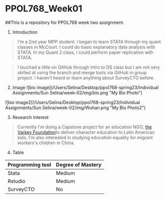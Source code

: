 
# PPOL768_Week01

##This is a repository for PPOL768 week two assignment.  

1. Introduction
> I'm a 2nd year MPP student. I began to learn STATA through my quant classes in McCourt. I could do basic explanatory data analysis with STATA.  In my Quant 2 class, I could perform paper replication with STATA. 

> I touched a little on GitHub through Intro to DS class but I am not very skilled at using the branch and merge tools via GitHub in group project. I haven't heard or learn anything about SurveyCTO before.  

2. Image
![bio image](/Users/Selina/Desktop/ppol768-spring23/Individual Assignments/Sun Selina/week-02/img/bio.png "My Bio Photo")

![bio image2](/Users/Selina/Desktop/ppol768-spring23/Individual Assignments/Sun Selina/week-02/img/Wuhan.png "My Bio Photo2")

3. Research Interest

> Currently I'm doing a Capstone project for an education NGO, [the Varkey Foundation](https://www.varkeyfoundation.org/ "the Varkey Foundation")to deliver character education to Latin American kids. I'm also interested in studying education equality for migrant workers's children in China.

4. Table

| Programming tool | Degree of Mastery |
|------------------|-------------------|
| Stata            | Medium            |
| Rstudio          | Medium            |
| SurveyCTO        | No                |


